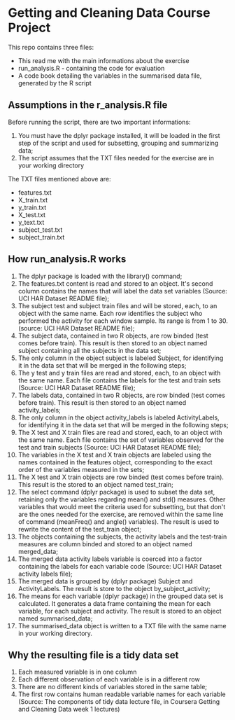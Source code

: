 # Getting and Cleaning Data Course Project

This repo contains three files:
* This read me with the main informations about the exercise
* run_analysis.R - containing the code for evaluation
* A code book detailing the variables in the summarised data file, generated by the R script

## Assumptions in the r_analysis.R file

Before running the script, there are two important informations: 
1. You must have the dplyr package installed, it will be loaded in the first step of the script and used for subsetting, grouping and summarizing data;
2. The script assumes that the TXT files needed for the exercise are in your working directory

The TXT files mentioned above are:
* features.txt
* X_train.txt
* y_train.txt
* X_test.txt
* y_text.txt
* subject_test.txt
* subject_train.txt

## How run_analysis.R works

1. The dplyr package is loaded with the library() command;
2. The features.txt content is read and stored to an object. It's second column contains the names that will label the data set variables (Source: UCI HAR Dataset README file);
3. The subject test and subject train files and will be stored, each, to an object with the same name. Each row identifies the subject who performed the activity for each window sample. Its range is from 1 to 30. (source: UCI HAR Dataset README file);
4. The subject data, contained in two R objects, are row binded (test comes before train). This result is then stored to an object named subject containing all the subjects in the data set;
5. The only column in the object subject is labeled Subject, for identifying it in the data set that will be merged in the following steps;
6. The y test and y train files are read and stored, each, to an object with the same name. Each file contains the labels for the test and train sets (Source: UCI HAR Dataset README file);
7. The labels data, contained in two R objects, are row binded (test comes before train). This result is then stored to an object named activity_labels;
8. The only column in the object activity_labels is labeled ActivityLabels, for identifying it in the data set that will be merged in the following steps;
9. The X test and X train files are read and stored, each, to an object with the same name. Each file contains the set of variables observed for the test and train subjects (Source: UCI HAR Dataset README file);
10. The variables in the X test and X train objects are labeled using the names contained in the features object, corresponding to the exact order of the variables measured in the sets;
11. The X test and X train objects are row binded (test comes before train). This result is the stored to an object named test_train;
12. The select command (dplyr package) is used to subset the data set, retaining only the variables regarding mean() and std() measures. Other variables that would meet the criteria used for subsetting, but that don't are the ones needed for the exercise, are removed within the same line of command (meanFreq() and angle() variables). The result is used to rewrite the content of the test_train object; 
13. The objects containing the subjects, the activity labels and the test-train measures are column binded and stored to an object named merged_data;
14. The merged data activity labels variable is coerced into a factor containing the labels for each variable code (Source: UCI HAR Dataset activity labels file);
15. The merged data is grouped by (dplyr package) Subject and ActivityLabels. The result is store to the object by_subject_activity;
16. The means for each variable (dplyr package) in the grouped data set is calculated. It generates a data frame containing the mean for each variable, for each subject and activity. The result is stored to an object named summarised_data;
17. The summarised_data object is written to a TXT file with the same name in your working directory.

## Why the resulting file is a tidy data set
1. Each measured variable is in one column
2. Each different observation of each variable is in a different row
3. There are no different kinds of variables stored in the same table;
4. The first row contains human readable variable names for each variable
(Source: The components of tidy data lecture file, in Coursera Getting and Cleaning Data week 1 lectures)
